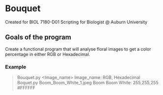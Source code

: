 # Bouquet
Created for BIOL 7180-D01 Scripting for Biologist @ Auburn University

## Goals of the program
Create a functional program that will analyse floral images to get a color percentage in either RGB or Hexadecimal.

### Example
> Bouquet.py <insert path to image><Image_name>
> Image_name: RGB, Hexadecimal
> Boquet.py Boom_Boom_White_1.jpeg
> Boom Boom White: 255,255,255 #FFFFFF
